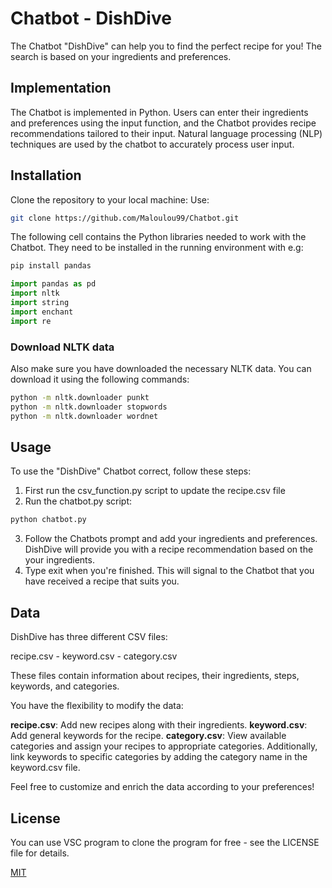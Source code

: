 # Chatbot - DishDive
The Chatbot "DishDive" can help you to find the perfect recipe for you!
The search is based on your ingredients and preferences. 

## Implementation
The Chatbot is implemented in Python. Users can enter their ingredients and preferences using the input function, and the Chatbot provides recipe recommendations tailored to their input. 
Natural language processing (NLP) techniques are used by the chatbot to accurately process user input.

## Installation
Clone the repository to your local machine:
Use: 
```bash
git clone https://github.com/Maloulou99/Chatbot.git
```

The following cell contains the Python libraries needed to work with the Chatbot. They need to be installed in the running environment with e.g:

```bash
pip install pandas
```

```python
import pandas as pd
import nltk
import string
import enchant
import re
```

### Download NLTK data
Also make sure you have downloaded the necessary NLTK data. You can download it using the following commands:

```bash
python -m nltk.downloader punkt
python -m nltk.downloader stopwords
python -m nltk.downloader wordnet
```

## Usage 
To use the "DishDive" Chatbot correct, follow these steps:
1. First run the csv_function.py script to update the recipe.csv file
2. Run the chatbot.py script:
```bash
python chatbot.py
```
3. Follow the Chatbots prompt and add your ingredients and preferences. DishDive will provide you with a recipe recommendation based on the your ingredients. 
4. Type exit when you're finished. This will signal to the Chatbot that you have received a recipe that suits you.

## Data
DishDive has three different CSV files:

recipe.csv - keyword.csv - category.csv

These files contain information about recipes, their ingredients, steps, keywords, and categories.

You have the flexibility to modify the data:

**recipe.csv**: Add new recipes along with their ingredients.
**keyword.csv**: Add general keywords for the recipe.
**category.csv**: View available categories and assign your recipes to appropriate categories. Additionally, link keywords to specific categories by adding the category name in the keyword.csv file.

Feel free to customize and enrich the data according to your preferences!

## License
You can use VSC program to clone the program for free - see the LICENSE file for details.

[MIT](https://choosealicense.com/licenses/mit/)
